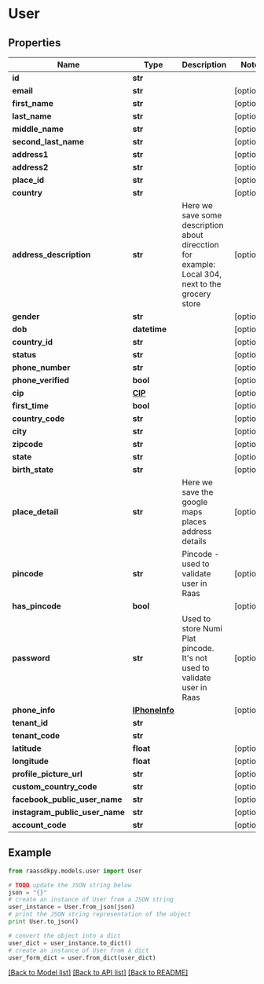 # User


## Properties
Name | Type | Description | Notes
------------ | ------------- | ------------- | -------------
**id** | **str** |  | 
**email** | **str** |  | [optional] 
**first_name** | **str** |  | [optional] 
**last_name** | **str** |  | [optional] 
**middle_name** | **str** |  | [optional] 
**second_last_name** | **str** |  | [optional] 
**address1** | **str** |  | [optional] 
**address2** | **str** |  | [optional] 
**place_id** | **str** |  | [optional] 
**country** | **str** |  | [optional] 
**address_description** | **str** | Here we save some description about direcction for example: Local 304, next to the grocery store | [optional] 
**gender** | **str** |  | [optional] 
**dob** | **datetime** |  | [optional] 
**country_id** | **str** |  | [optional] 
**status** | **str** |  | [optional] 
**phone_number** | **str** |  | [optional] 
**phone_verified** | **bool** |  | [optional] 
**cip** | [**CIP**](CIP.md) |  | [optional] 
**first_time** | **bool** |  | [optional] 
**country_code** | **str** |  | [optional] 
**city** | **str** |  | [optional] 
**zipcode** | **str** |  | [optional] 
**state** | **str** |  | [optional] 
**birth_state** | **str** |  | [optional] 
**place_detail** | **str** | Here we save the google maps places address details | [optional] 
**pincode** | **str** | Pincode - used to validate user in Raas | [optional] 
**has_pincode** | **bool** |  | [optional] 
**password** | **str** | Used to store Numi Plat pincode. It&#39;s not used to validate  user in Raas | [optional] 
**phone_info** | [**IPhoneInfo**](IPhoneInfo.md) |  | [optional] 
**tenant_id** | **str** |  | 
**tenant_code** | **str** |  | 
**latitude** | **float** |  | [optional] 
**longitude** | **float** |  | [optional] 
**profile_picture_url** | **str** |  | [optional] 
**custom_country_code** | **str** |  | [optional] 
**facebook_public_user_name** | **str** |  | [optional] 
**instagram_public_user_name** | **str** |  | [optional] 
**account_code** | **str** |  | [optional] 

## Example

```python
from raassdkpy.models.user import User

# TODO update the JSON string below
json = "{}"
# create an instance of User from a JSON string
user_instance = User.from_json(json)
# print the JSON string representation of the object
print User.to_json()

# convert the object into a dict
user_dict = user_instance.to_dict()
# create an instance of User from a dict
user_form_dict = user.from_dict(user_dict)
```
[[Back to Model list]](../README.md#documentation-for-models) [[Back to API list]](../README.md#documentation-for-api-endpoints) [[Back to README]](../README.md)


